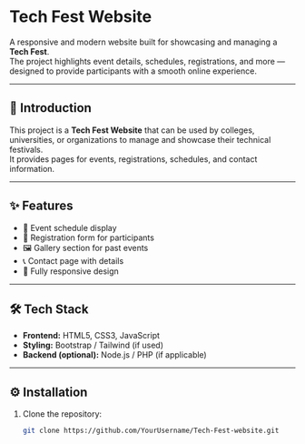 # Tech Fest Website

A responsive and modern website built for showcasing and managing a **Tech Fest**.  
The project highlights event details, schedules, registrations, and more — designed to provide participants with a smooth online experience.

---

## 🚀 Introduction
This project is a **Tech Fest Website** that can be used by colleges, universities, or organizations to manage and showcase their technical festivals.  
It provides pages for events, registrations, schedules, and contact information.

---

## ✨ Features
- 📅 Event schedule display  
- 📝 Registration form for participants  
- 🖼️ Gallery section for past events  
- 📞 Contact page with details  
- 📱 Fully responsive design  

---

## 🛠️ Tech Stack
- **Frontend:** HTML5, CSS3, JavaScript  
- **Styling:** Bootstrap / Tailwind (if used)  
- **Backend (optional):** Node.js / PHP (if applicable)  

---

## ⚙️ Installation

1. Clone the repository:
   ```bash
   git clone https://github.com/YourUsername/Tech-Fest-website.git

